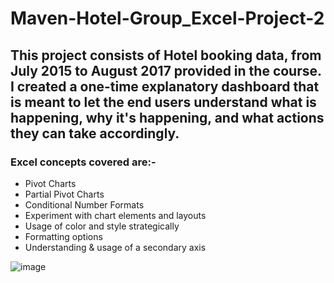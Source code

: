 # Maven-Hotel-Group_Excel-Project-2
## This project consists of Hotel booking data, from July 2015 to August 2017 provided in the course. I created a one-time explanatory dashboard that is meant to let the end users understand what is happening, why it's happening, and what actions they can take accordingly.

### Excel concepts covered are:- 
* Pivot Charts
* Partial Pivot Charts
* Conditional Number Formats
* Experiment with chart elements and layouts
* Usage of color and style strategically
* Formatting options
* Understanding & usage of a secondary axis


![image](https://user-images.githubusercontent.com/77773902/216177155-3efa9de6-522e-4913-bcb4-3c2ab4196e1f.png)
